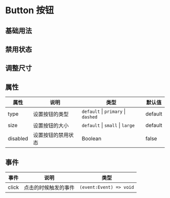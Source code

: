 # Button 按钮

## 基础用法
<demo src="./demos/basic.vue"></demo>

## 禁用状态
<demo src="./demos/disabled.vue"></demo>

## 调整尺寸
<demo src="./demos/size.vue"></demo>



## 属性

| 属性     | 说明               | 类型                             | 默认值  |
| -------- | ------------------ | -------------------------------- | ------- |
| type     | 设置按钮的类型     | `default` \| `primary` \| `dashed` | default |
| size     | 设置按钮的大小     | `default` \| `small` \| `large`    | default |
| disabled | 设置按钮的禁用状态 | Boolean                          | false   |



## 事件

| 事件  | 说明                 | 类型                    |
| ----- | -------------------- | ----------------------- |
| click | 点击的时候触发的事件 | `(event:Event) => void` |